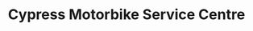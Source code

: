 ---
title: "Cypress Motorbike Service Centre"
url: /delta/cypress-motorbike-service-centre/
shop: Motorrad
---